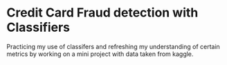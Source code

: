 # Credit Card Fraud detection with Classifiers
Practicing my use of classifers and refreshing my understanding of certain metrics by working on a mini project with data taken from kaggle.
